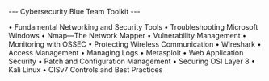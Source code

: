 
--- Cybersecurity Blue Team Toolkit ---

• Fundamental Networking and Security Tools 
• Troubleshooting Microsoft Windows 
• Nmap—The Network Mapper 
• Vulnerability Management 
• Monitoring with OSSEC 
• Protecting Wireless Communication 
• Wireshark 
• Access Management 
• Managing Logs 
• Metasploit 
• Web Application Security 
• Patch and Configuration Management 
• Securing OSI Layer 8 
• Kali Linux 
• CISv7 Controls and Best Practices
